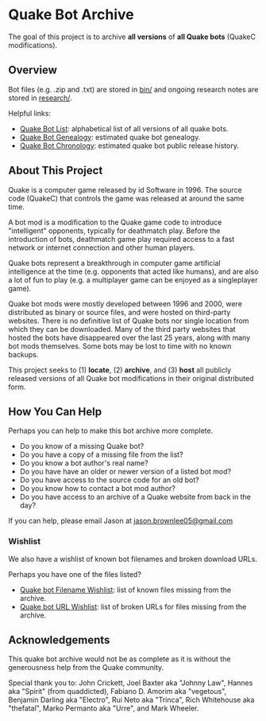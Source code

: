 # Quake Bot Archive

The goal of this project is to archive **all versions** of **all Quake bots** (QuakeC modifications).

## Overview

Bot files (e.g. .zip and .txt) are stored in [bin/](bin/) and ongoing research notes are stored in [research/](research/).

Helpful links:

* [Quake Bot List](botlist.md): alphabetical list of all versions of all quake bots.
* [Quake Bot Genealogy](genealogy.md): estimated quake bot genealogy.
* [Quake Bot Chronology](chronology.md): estimated quake bot public release history.


## About This Project

Quake is a computer game released by id Software in 1996. The source code (QuakeC) that controls the game was released at around the same time.

A bot mod is a modification to the Quake game code to introduce "intelligent" opponents, typically for deathmatch play. Before the introduction of bots, deathmatch game play required access to a fast network or internet connection and other human players.

Quake bots represent a breakthrough in computer game artificial intelligence at the time (e.g. opponents that acted like humans), and are also a lot of fun to play (e.g. a multiplayer game can be enjoyed as a singleplayer game).

Quake bot mods were mostly developed between 1996 and 2000, were distributed as binary or source files, and were hosted on third-party websites. There is no definitive list of Quake bots nor single location from which they can be downloaded. Many of the third party websites that hosted the bots have disappeared over the last 25 years, along with many bot mods themselves. Some bots may be lost to time with no known backups.

This project seeks to (1) **locate**, (2) **archive**, and (3) **host** all publicly released versions of all Quake bot modifications in their original distributed form.


## How You Can Help

Perhaps you can help to make this bot archive more complete.

* Do you know of a missing Quake bot?
* Do you have a copy of a missing file from the list?
* Do you know a bot author's real name?
* Do you have have an older or newer version of a listed bot mod?
* Do you have access to the source code for an old bot?
* Do you know how to contact a bot mod author?
* Do you have access to an archive of a Quake website from back in the day?

If you can help, please email Jason at jason.brownlee05@gmail.com

### Wishlist

We also have a wishlist of known bot filenames and broken download URLs.

Perhaps you have one of the files listed?

* [Quake bot Filename Wishlist](research/wishlist.txt): list of known files missing from the archive.
* [Quake bot URL Wishlist](research/wishlist_urls.txt): list of broken URLs for files missing from the archive.


## Acknowledgements

This quake bot archive would not be as complete as it is without the generousness help from the Quake community.

Special thank you to: John Crickett, Joel Baxter aka "Johnny Law", Hannes aka "Spirit" (from quaddicted), Fabiano D. Amorim aka "vegetous", Benjamin Darling aka "Electro", Rui Neto aka "Trinca", Rich Whitehouse aka "thefatal", Marko Permanto aka "Urre", and Mark Wheeler.
